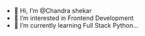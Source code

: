 - 👋 Hi, I’m @Chandra shekar
- 👀 I’m interested in Frontend Development
- 🌱 I’m currently learning Full Stack Python...

<!---
Shekarnani/Shekarnani is a ✨ special ✨ repository because its `README.md` (this file) appears on your GitHub profile.
You can click the Preview link to take a look at your changes.
--->
